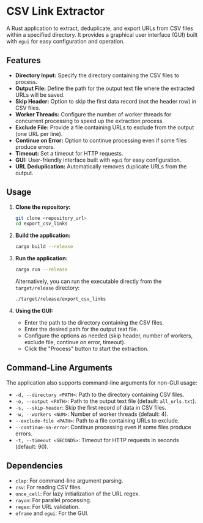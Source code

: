 # CSV Link Extractor

A Rust application to extract, deduplicate, and export URLs from CSV files within a specified directory. It provides a graphical user interface (GUI) built with `egui` for easy configuration and operation.

## Features

*   **Directory Input:** Specify the directory containing the CSV files to process.
*   **Output File:** Define the path for the output text file where the extracted URLs will be saved.
*   **Skip Header:** Option to skip the first data record (not the header row) in CSV files.
*   **Worker Threads:** Configure the number of worker threads for concurrent processing to speed up the extraction process.
*   **Exclude File:** Provide a file containing URLs to exclude from the output (one URL per line).
*   **Continue on Error:** Option to continue processing even if some files produce errors.
*   **Timeout:** Set a timeout for HTTP requests.
*   **GUI:** User-friendly interface built with `egui` for easy configuration.
*   **URL Deduplication:** Automatically removes duplicate URLs from the output.

## Usage

1.  **Clone the repository:**

    ```bash
    git clone <repository_url>
    cd export_csv_links
    ```

2.  **Build the application:**

    ```bash
    cargo build --release
    ```

3.  **Run the application:**

    ```bash
    cargo run --release
    ```

    Alternatively, you can run the executable directly from the `target/release` directory:

    ```bash
    ./target/release/export_csv_links
    ```

4.  **Using the GUI:**

    *   Enter the path to the directory containing the CSV files.
    *   Enter the desired path for the output text file.
    *   Configure the options as needed (skip header, number of workers, exclude file, continue on error, timeout).
    *   Click the "Process" button to start the extraction.

## Command-Line Arguments

The application also supports command-line arguments for non-GUI usage:

*   `-d, --directory <PATH>`: Path to the directory containing CSV files.
*   `-o, --output <PATH>`: Path to the output text file (default: `all_urls.txt`).
*   `-s, --skip-header`: Skip the first record of data in CSV files.
*   `-w, --workers <NUM>`: Number of worker threads (default: 4).
*   `--exclude-file <PATH>`: Path to a file containing URLs to exclude.
*   `--continue-on-error`: Continue processing even if some files produce errors.
*   `-t, --timeout <SECONDS>`: Timeout for HTTP requests in seconds (default: 90).

## Dependencies

*   `clap`: For command-line argument parsing.
*   `csv`: For reading CSV files.
*   `once_cell`: For lazy initialization of the URL regex.
*   `rayon`: For parallel processing.
*   `regex`: For URL validation.
*   `eframe` and `egui`: For the GUI.
